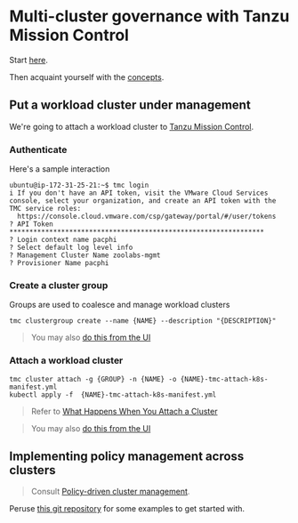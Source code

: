 # Multi-cluster governance with Tanzu Mission Control

Start [here](https://docs.vmware.com/en/VMware-Tanzu-Mission-Control/index.html).

Then acquaint yourself with the [concepts](https://docs.vmware.com/en/VMware-Tanzu-Mission-Control/services/tanzumc-concepts/GUID-9E6DEA00-C368-4B06-B93E-BA1916EB2929.html).

## Put a workload cluster under management

We're going to attach a workload cluster to [Tanzu Mission Control](https://tanzu.vmware.com/mission-control).


### Authenticate

Here's a sample interaction

```
ubuntu@ip-172-31-25-21:~$ tmc login
i If you don't have an API token, visit the VMware Cloud Services console, select your organization, and create an API token with the TMC service roles:
  https://console.cloud.vmware.com/csp/gateway/portal/#/user/tokens
? API Token ****************************************************************
? Login context name pacphi
? Select default log level info
? Management Cluster Name zoolabs-mgmt
? Provisioner Name pacphi
```


### Create a cluster group

Groups are used to coalesce and manage workload clusters

```
tmc clustergroup create --name {NAME} --description "{DESCRIPTION}"
```

> You may also [do this from the UI](https://docs.vmware.com/en/VMware-Tanzu-Mission-Control/services/tanzumc-getstart/GUID-07782073-0803-4D93-9F27-D2F6EF2EBBAC.html)


### Attach a workload cluster


```
tmc cluster attach -g {GROUP} -n {NAME} -o {NAME}-tmc-attach-k8s-manifest.yml
kubectl apply -f  {NAME}-tmc-attach-k8s-manifest.yml
```

> Refer to [What Happens When You Attach a Cluster](https://docs.vmware.com/en/VMware-Tanzu-Mission-Control/services/tanzumc-concepts/GUID-147472ED-16BB-4AAA-9C35-A951C5ADA88A.html)

> You may also [do this from the UI](https://docs.vmware.com/en/VMware-Tanzu-Mission-Control/services/tanzumc-getstart/GUID-F0162E40-8D47-45D7-9EA1-83B64B380F5C.html)


## Implementing policy management across clusters

> Consult [Policy-driven cluster management](https://docs.vmware.com/en/VMware-Tanzu-Mission-Control/services/tanzumc-concepts/GUID-847414C9-EF54-44E5-BA62-C4895160CE1D.html).

Peruse [this git repository](https://github.com/warroyo/tmc-cli-examples/tree/main/policy) for some examples to get started with.